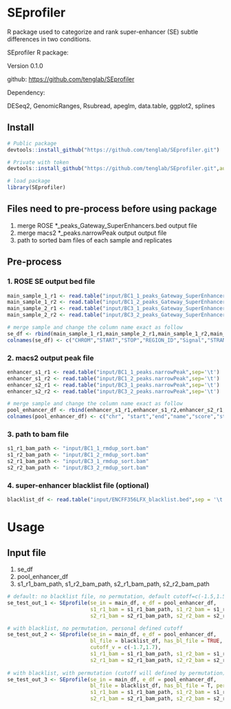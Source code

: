 # SEprofiler
R package used to categorize and rank super-enhancer (SE) subtle differences in two conditions.

SEprofiler R package:

Version 0.1.0

github: https://github.com/tenglab/SEprofiler

Dependency:

DESeq2, GenomicRanges, Rsubread, apeglm, data.table, ggplot2, splines

## Install
```R
# Public package
devtools::install_github("https://github.com/tenglab/SEprofiler.git")

# Private with token
devtools::install_github("https://github.com/tenglab/SEprofiler.git",auth_toke="abc")

# load package
library(SEprofiler)
```

## Files need to pre-process before using package                                                               
1. merge ROSE *_peaks_Gateway_SuperEnhancers.bed output file                                                 
2. merge macs2 *_peaks.narrowPeak output output file                                                         
3. path to sorted bam files of each sample and replicates                                                                     

## Pre-process
### 1. ROSE SE output bed file
```R
main_sample_1_r1 <- read.table("input/BC1_1_peaks_Gateway_SuperEnhancers.bed",sep='\t', header =F)
main_sample_1_r2 <- read.table("input/BC1_2_peaks_Gateway_SuperEnhancers.bed",sep='\t', header =F)
main_sample_2_r1 <- read.table("input/BC3_1_peaks_Gateway_SuperEnhancers.bed",sep='\t', header =F)
main_sample_2_r2 <- read.table("input/BC3_2_peaks_Gateway_SuperEnhancers.bed",sep='\t', header =F)

# merge sample and change the column name exact as follow
se_df <- rbind(main_sample_1_r1,main_sample_2_r1,main_sample_1_r2,main_sample_2_r2)
colnames(se_df) <- c("CHROM","START","STOP","REGION_ID","Signal","STRAND")
```

### 2. macs2 output peak file
```R
enhancer_s1_r1 <- read.table("input/BC1_1_peaks.narrowPeak",sep='\t')
enhancer_s1_r2 <- read.table("input/BC1_2_peaks.narrowPeak",sep='\t')
enhancer_s2_r1 <- read.table("input/BC3_1_peaks.narrowPeak",sep='\t')
enhancer_s2_r2 <- read.table("input/BC3_2_peaks.narrowPeak",sep='\t')

# merge sample and change the column name exact as follow
pool_enhancer_df <- rbind(enhancer_s1_r1,enhancer_s1_r2,enhancer_s2_r1,enhancer_s2_r2)
colnames(pool_enhancer_df) <- c("chr", "start","end","name","score","strand", "signalValue","pValue","qValue","peak")
```

### 3. path to bam file
```R
s1_r1_bam_path <- "input/BC1_1_rmdup_sort.bam"
s1_r2_bam_path <- "input/BC1_2_rmdup_sort.bam"
s2_r1_bam_path <- "input/BC3_1_rmdup_sort.bam"
s2_r2_bam_path <- "input/BC3_2_rmdup_sort.bam"
```

### 4. super-enhancer blacklist file (optional)
```R
blacklist_df <- read.table("input/ENCFF356LFX_blacklist.bed",sep = '\t')
```

# Usage
## Input file                                                                                                 
 1. se_df                                                                                                     
 2. pool_enhancer_df                                                                                          
 3. s1_r1_bam_path, s1_r2_bam_path, s2_r1_bam_path, s2_r2_bam_path                                             
                                                                                                              
```R
# default: no blacklist file, no permutation, default cutoff=c(-1.5,1.5)
se_test_out_1 <- SEprofile(se_in = main_df, e_df = pool_enhancer_df, 
                           s1_r1_bam = s1_r1_bam_path, s1_r2_bam = s1_r2_bam_path, 
                           s2_r1_bam = s2_r1_bam_path, s2_r2_bam = s2_r2_bam_path)

# with blacklist, no permutation, personal defined cutoff
se_test_out_2 <- SEprofile(se_in = main_df, e_df = pool_enhancer_df, 
                           bl_file = blacklist_df, has_bl_file = TRUE,
                           cutoff_v = c(-1.7,1.7),
                           s1_r1_bam = s1_r1_bam_path, s1_r2_bam = s1_r2_bam_path,
                           s2_r1_bam = s2_r1_bam_path, s2_r2_bam = s2_r2_bam_path)
                           
# with blacklist, with permutation (cutoff will defined by permutation)
se_test_out_3 <- SEprofile(se_in = main_df, e_df = pool_enhancer_df, 
                           bl_file = blacklist_df, has_bl_file = T, permut = T,
                           s1_r1_bam = s1_r1_bam_path, s1_r2_bam = s1_r2_bam_path,
                           s2_r1_bam = s2_r1_bam_path, s2_r2_bam = s2_r2_bam_path)
```

